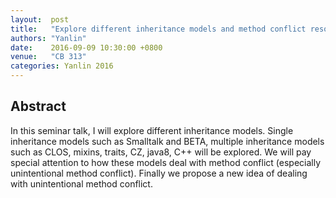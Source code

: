 ```yaml
--- 
layout:  post 
title:   "Explore different inheritance models and method conflict resolution"
authors: "Yanlin"
date:    2016-09-09 10:30:00 +0800
venue:   "CB 313"
categories: Yanlin 2016
--- 
```

## Abstract

In this seminar talk, I will explore different inheritance models. Single
inheritance models such as Smalltalk and BETA, multiple inheritance models
such
as CLOS, mixins, traits, CZ, java8, C++ will be explored. We will pay
special
attention to how these models deal with method conflict (especially
unintentional method conflict). Finally we propose a new idea of dealing
with
unintentional method conflict.




